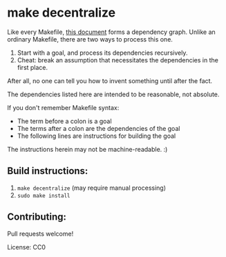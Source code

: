 make decentralize
=================

Like every Makefile, [this document](Makefile) forms a dependency graph. Unlike an ordinary Makefile, there are two ways to process this one.

1. Start with a goal, and process its dependencies recursively.
2. Cheat: break an assumption that necessitates the dependencies in the first place.

After all, no one can tell you how to invent something until after the fact.

The dependencies listed here are intended to be reasonable, not absolute.

If you don't remember Makefile syntax:

- The term before a colon is a goal
- The terms after a colon are the dependencies of the goal
- The following lines are instructions for building the goal

The instructions herein may not be machine-readable. :)

Build instructions:
-------------------

1. `make decentralize` (may require manual processing)
2. `sudo make install`

Contributing:
-------------

Pull requests welcome!

License: CC0
